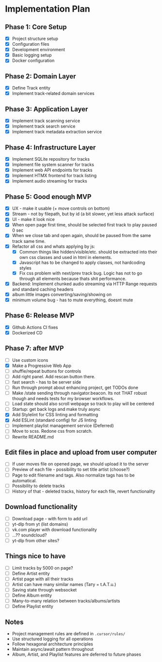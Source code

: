 # Implementation Plan

## Phase 1: Core Setup
- [x] Project structure setup
- [x] Configuration files
- [x] Development environment
- [x] Basic logging setup
- [x] Docker configuration

## Phase 2: Domain Layer
- [x] Define Track entity
- [x] Implement track-related domain services

## Phase 3: Application Layer
- [x] Implement track scanning service
- [x] Implement track search service
- [x] Implement track metadata extraction service

## Phase 4: Infrastructure Layer
- [x] Implement SQLite repository for tracks
- [x] Implement file system scanner for tracks
- [x] Implement web API endpoints for tracks
- [x] Implement HTMX frontend for track listing
- [x] Implement audio streaming for tracks

## Phase 5: Good enough MVP

- [x] UX - make it usable (+ move controls on bottom)
- [x] Stream - not by filepath, but by id (a bit slower, yet less attack surface)
- [x] UI - make it look nice
- [x] When open page first time, should be selected first track to play paused 0 sec
- [x] When we close tab and open again, should be paused from the same track same time.
- [x] Refactor all css and whats applying by js:
  - [x] Common things like hidden/visible/etc. should be extracted into their own css classes and used in html in elements.
  - [x] Javascript has to be changed to apply classes, not hardcoding styles
  - [x] Fix css problem with next/prev track bug. Logic has not to go through all elements because thats shit performance.
- [x] Backend: Implement chunked audio streaming via HTTP Range requests and standard caching headers
- [x] album little images converting/saving/showing on
- [x] minimum volume bug - has to mute everything, doesnt mute

## Phase 6: Release MVP

- [x] Github Actions CI fixes
- [x] Dockerized CD

## Phase 7: after MVP

- [ ] Use custom icons
- [x] Make a Progressive Web App
- [ ] shuffle/repeat buttons for controls
- [ ] Add right panel. Add rescan button there.
- [ ] fast search - has to be server side
- [ ] Run through prompt about enhancing project, get TODOs done
- [ ] Make /state sending through navigator.beacon. Its not THAT robust though and needs tests for my browser workflows.
- [ ] Load state should also scroll webpage so track to play will be centered
- [ ] Startup: get back logs and make truly async
- [x] Add Stylelint for CSS linting and formatting
- [x] Add ESLint (standard config) for JS linting
- [ ] Implement playlist management service (Deferred)
- [ ] Move to scss. Redone css from scratch.
- [ ] Rewrite README.md

## Edit files in place and upload from user computer

- [ ] If user moves file on opened page, we should upload it to the server
- [ ] Preview of each file - possibility to set title artist (choose?)
- [ ] Page to edit filename and tags. Also normalize tags has to be automatical.
- [ ] Possibility to delete tracks
- [ ] History of that - deleted tracks, history for each file, revert functionality

## Download functionality

- [ ] Download page - with form to add url
- [ ] yt-dlp from yt (list domains)
- [ ] vk.com player with download functionality
- [ ] ...?? soundcloud?
- [ ] yt-dlp from other sites?

## Things nice to have

- [ ] Limit tracks by 5000 on page?
- [ ] Define Artist entity
- [ ] Artist page with all their tracks
- [ ] Artist can have many similar names (Тату = t.A.T.u.)
- [ ] Saving state through websocket
- [ ] Define Album entity
- [ ] Many-to-many relation between tracks/albums/artists
- [ ] Define Playlist entity

## Notes
- Project management rules are defined in `.cursor/rules/`
- Use structured logging for all operations
- Follow hexagonal architecture principles
- Maintain async/await pattern throughout
- Album, Artist, and Playlist features are deferred to future phases
